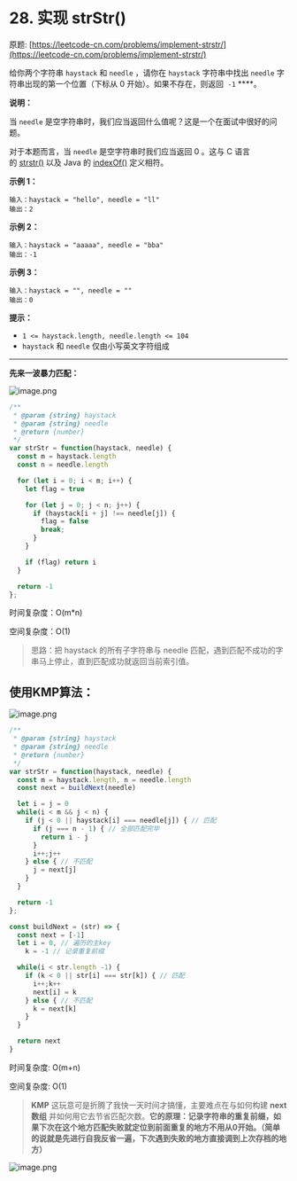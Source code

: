 # 28. 实现 strStr()

原题: [https://leetcode-cn.com/problems/implement-strstr/](https://leetcode-cn.com/problems/implement-strstr/)

给你两个字符串 `haystack` 和 `needle` ，请你在 `haystack` 字符串中找出 `needle` 字符串出现的第一个位置（下标从 0 开始）。如果不存在，则返回  `-1` ****。

**说明：**

当 `needle` 是空字符串时，我们应当返回什么值呢？这是一个在面试中很好的问题。

对于本题而言，当 `needle` 是空字符串时我们应当返回 0 。这与 C 语言的 [strstr()](https://baike.baidu.com/item/strstr/811469) 以及 Java 的 [indexOf()](https://docs.oracle.com/javase/7/docs/api/java/lang/String.html#indexOf(java.lang.String)) 定义相符。

**示例 1：**

```
输入：haystack = "hello", needle = "ll"
输出：2

```

**示例 2：**

```
输入：haystack = "aaaaa", needle = "bba"
输出：-1

```

**示例 3：**

```
输入：haystack = "", needle = ""
输出：0

```

**提示：**

- `1 <= haystack.length, needle.length <= 104`
- `haystack` 和 `needle` 仅由小写英文字符组成

***

**先来一波暴力匹配：**

![image.png](https://s2.loli.net/2022/04/03/fO8MFdRraHTLtnw.png)

```jsx
/**
 * @param {string} haystack
 * @param {string} needle
 * @return {number}
 */
var strStr = function(haystack, needle) {
  const m = haystack.length
  const n = needle.length

  for (let i = 0; i < m; i++) {
    let flag = true

    for (let j = 0; j < n; j++) {
      if (haystack[i + j] !== needle[j]) {
        flag = false
        break;
      }
    }

    if (flag) return i
  }

  return -1
};
```

时间复杂度：O(m*n)

空间复杂度：O(1)

> 思路：把 haystack 的所有子字符串与 needle 匹配，遇到匹配不成功的字串马上停止，直到匹配成功就返回当前索引值。

## 使用KMP算法：

![image.png](https://s2.loli.net/2022/04/04/2IPtDYpZnLeiO4f.png)

```jsx
/**
 * @param {string} haystack
 * @param {string} needle
 * @return {number}
 */
var strStr = function(haystack, needle) {
  const m = haystack.length, n = needle.length
  const next = buildNext(needle)

  let i = j = 0
  while(i < m && j < n) {
    if (j < 0 || haystack[i] === needle[j]) { // 匹配
      if (j === n - 1) { // 全部匹配完毕
        return i - j
      }
      i++;j++
    } else { // 不匹配
      j = next[j]
    }
  }

  return -1
};

const buildNext = (str) => {
  const next = [-1]
  let i = 0, // 遍历的主key
    k = -1 // 记录重复前缀

  while(i < str.length -1) {
    if (k < 0 || str[i] === str[k]) { // 匹配
      i++;k++
      next[i] = k
    } else { // 不匹配
      k = next[k]
    }
  }

  return next
}
```

时间复杂度: O(m+n)

空间复杂度: O(1)

> **KMP** 这玩意可是折腾了我快一天时间才搞懂，主要难点在与如何构建 **next数组** 并如何用它去节省匹配次数。**它的原理：记录字符串的重复前缀，如果下次在这个地方匹配失败就定位到前面重复的地方不用从0开始。（简单的说就是先进行自我反省一遍，下次遇到失败的地方直接调到上次存档的地方）**
> 

![image.png](https://s2.loli.net/2022/04/04/zWHSE7Ix3ARNJgK.png)

